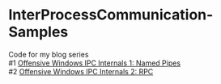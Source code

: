 # InterProcessCommunication-Samples

Code for my blog series<br>
#1 [Offensive Windows IPC Internals 1: Named Pipes](https://csandker.io/2021/01/10/Offensive-Windows-IPC-1-NamedPipes.html)<br>
#2 [Offensive Windows IPC Internals 2: RPC](https://csandker.io/2021/02/21/Offensive-Windows-IPC-2-RPC.html)